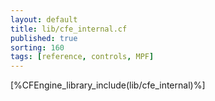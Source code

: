 ```yaml
---
layout: default
title: lib/cfe_internal.cf
published: true
sorting: 160
tags: [reference, controls, MPF]
---
```


[%CFEngine_library_include(lib/cfe_internal)%]
